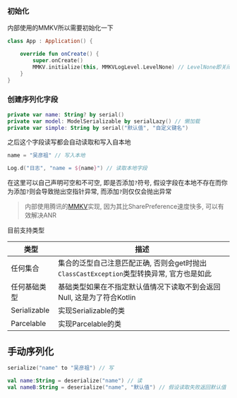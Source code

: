 ### 初始化

内部使用的MMKV所以需要初始化一下

```kotlin
class App : Application() {

    override fun onCreate() {
        super.onCreate()
        MMKV.initialize(this, MMKVLogLevel.LevelNone) // LevelNone即关闭日志
    }
}
```

### 创建序列化字段

```kotlin
private var name: String? by serial()
private var model: ModelSerializable by serialLazy() // 懒加载
private var simple: String by serial("默认值", "自定义键名")
```

之后这个字段读写都会自动读取和写入自本地

```kotlin
name = "吴彦祖" // 写入本地

Log.d("日志", "name = ${name}") // 读取本地字段
```

在这里可以自己声明可空和不可空, 即是否添加`?`符号, 假设字段在本地不存在而你为添加`?`则会导致抛出空指针异常, 而添加`?`则仅仅会抛出异常

> 内部使用腾讯的[MMKV](https://github.com/Tencent/MMKV)实现, 因为其比SharePreference速度快多, 可以有效解决ANR

目前支持类型

| 类型 | 描述 |
|-|-|
| 任何集合 | 集合的泛型自己注意匹配正确, 否则会get时抛出`ClassCastException`类型转换异常, 官方也是如此 |
| 任何基础类型 | 基础类型如果在不指定默认值情况下读取不到会返回Null, 这是为了符合Kotlin |
| Serializable | 实现Serializable的类 |
| Parcelable |  实现Parcelable的类 |

## 手动序列化

```kotlin
serialize("name" to "吴彦祖") // 写

val name:String = deserialize("name") // 读
val nameB:String = deserialize("name", "默认值") // 假设读取失败返回默认值
```
